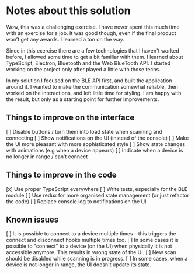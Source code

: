 # Notes about this solution

Wow, this was a challenging exercise. I have never spent this much time
with an exercise for a job. It was good though, even if the final product
won’t get any awards. I learned a ton on the way.

Since in this exercise there are a few technologies that I haven't worked
before, I allowed some time to get a bit familiar with them. I learned
about TypeScript, Electron, Bluetooth and the Web BlueTooth API. I started
working on the project only after played a little with those techs.

In my solution I focused on the BLE API first, and built the application
around it. I wanted to make the communication somewhat reliable, then worked
on the interactions, and left little time for styling. I am happy
with the result, but only as a starting point for further improvements.

## Things to improve on the interface

[ ] Disable buttons / turn them into load state when scanning and connecting
[ ] Show notifications on the UI (instead of the console)
[ ] Make the UI more pleasant with more sophisticated style
[ ] Show state changes with animations (e.g when a device appears)
[ ] Indicate when a device is no longer in range / can’t connect

## Things to improve in the code

[x] Use proper TypeScript everywhere
[ ] Write tests, especially for the BLE module
[ ] Use redux for more organised state management (or just refactor the code)
[ ] Replace console.log to notifications on the UI

## Known issues

[ ] It is possible to connect to a device multiple times – this triggers
    the connect and disconnect hooks multiple times too.
[ ] In some cases it is possible to "connect" to a device (on the UI) when
    physically it is not accessible anymore. This results in wrong state of
    the UI.
[ ] New scan should be disabled while scanning is in progress.
[ ] In some cases, when a device is not longer in range, the UI doesn't
    update its state.
